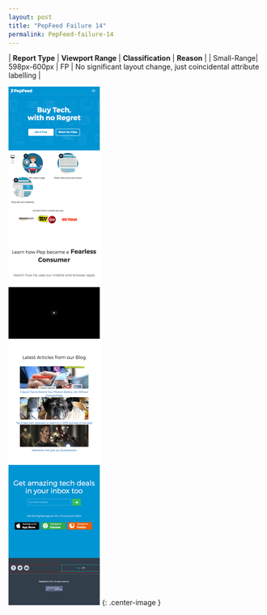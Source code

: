 ```yaml
---
layout: post
title: "PepFeed Failure 14"
permalink: PepFeed-failure-14
---
```

| **Report Type** | **Viewport Range** | **Classification** | **Reason** |
| Small-Range| 598px-600px | FP | No significant layout change, just coincidental attribute labelling | 

![Screenshot of the fault](../assets/images/PepFeed/fault14/smallrangeWidth599.png){: .center-image }
